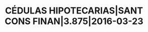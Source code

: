 ---
layout: asset
title: CÉDULAS HIPOTECARIAS|SANT CONS FINAN|3.875|2016-03-23
isin: ES0413495005
---